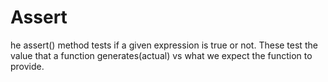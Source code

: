 # Assert

he assert() method tests if a given expression is true or not. These test the value that a function generates(actual) vs what we expect the function to provide.